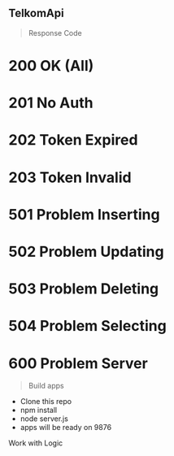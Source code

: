 ## TelkomApi

> Response Code

# 200 OK (All)
# 201 No Auth
# 202 Token Expired
# 203 Token Invalid


# 501 Problem Inserting
# 502 Problem Updating
# 503 Problem Deleting
# 504 Problem Selecting

# 600 Problem Server




> Build apps

- Clone this repo
- npm install
- node server.js
- apps will be ready on 9876

Work with Logic